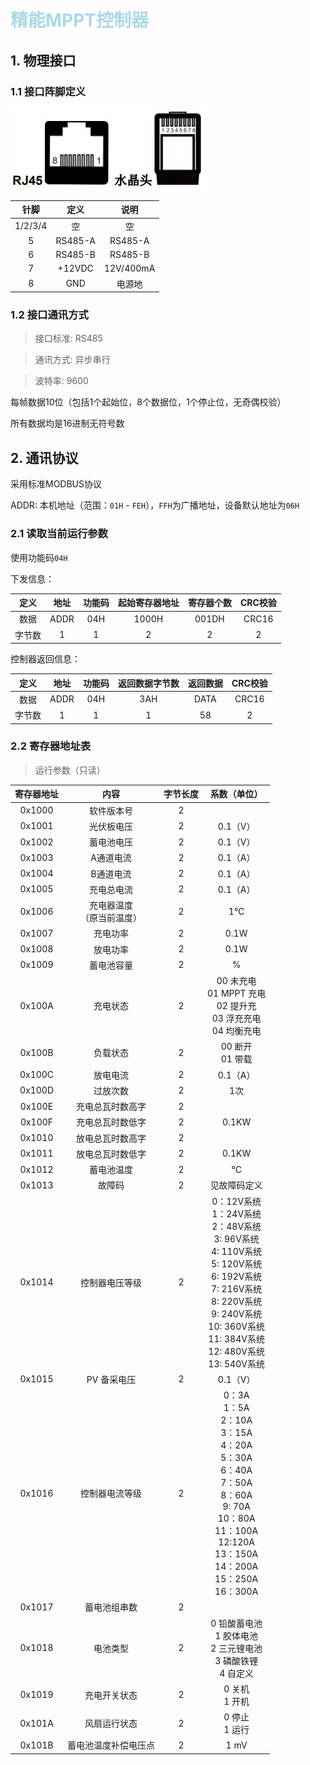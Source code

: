 # <font color=LightBlue>精能MPPT控制器</font>

## 1. 物理接口

### 1.1 接口阵脚定义

![](.\pictures\8_JN-MP.jpg)

| 针脚 | 定义 | 说明 |
| :---: | :---: | :---: |
| 1/2/3/4 | 空 | 空 |
| 5 | RS485-A | RS485-A |
| 6 | RS485-B | RS485-B |
| 7 | +12VDC | 12V/400mA |
| 8 | GND | 电源地 |

### 1.2 接口通讯方式

>接口标准: RS485

>通讯方式: 异步串行

>波特率: 9600

每帧数据10位（包括1个起始位，8个数据位，1个停止位，无奇偶校验）

所有数据均是16进制无符号数

## 2. 通讯协议

采用标准MODBUS协议

ADDR: 本机地址（范围：`01H` - `FEH`），`FFH`为广播地址，设备默认地址为`06H`

### 2.1 读取当前运行参数

使用功能码`04H`

下发信息：

| 定义 | 地址 | 功能码 | 起始寄存器地址 | 寄存器个数 | CRC校验 |
| :---: | :---: | :---: | :---: | :---: | :---: |
| 数据 | ADDR | 04H | 1000H | 001DH | CRC16 |
| 字节数 | 1 | 1 | 2 | 2 | 2 |

控制器返回信息：

| 定义 | 地址 | 功能码 | 返回数据字节数 | 返回数据 | CRC校验 |
| :---: | :---: | :---: | :---: | :---: | :---: |
| 数据 | ADDR | 04H | 3AH | DATA | CRC16 |
| 字节数 | 1 | 1 | 1 | 58 | 2 |

### 2.2 寄存器地址表

>运行参数（只读）

| 寄存器地址 | 内容 | 字节长度 | 系数（单位） |
| :---: | :---: | :---: | :---: |
| 0x1000 | 软件版本号 | 2 | 
| 0x1001 | 光伏板电压 | 2 | 0.1（V） | 
| 0x1002 | 蓄电池电压 | 2 | 0.1（V） | 
| 0x1003 | A通道电流 | 2 | 0.1（A） | 
| 0x1004 | B通道电流 | 2 | 0.1（A） | 
| 0x1005 | 充电总电流 | 2 | 0.1（A） | 
| 0x1006 | 充电器温度<br>（原当前温度） | 2 |  1℃ | 
| 0x1007 | 充电功率 | 2 | 0.1W |
| 0x1008 | 放电功率 | 2 | 0.1W |
| 0x1009 | 蓄电池容量 | 2 | % |
| 0x100A | 充电状态 | 2 | 00 未充电 <br>01 MPPT 充电 <br>02 提升充<br>03 浮充充电<br>04 均衡充电 |
| 0x100B | 负载状态 | 2 | 00 断开<br>01 带载 |
| 0x100C | 放电电流 |2 | 0.1（A） |
| 0x100D | 过放次数 |2 | 1次 |
| 0x100E | 充电总瓦时数高字 | 2 |
| 0x100F | 充电总瓦时数低字 | 2 | 0.1KW |
| 0x1010 | 放电总瓦时数高字 | 2 |
| 0x1011 | 放电总瓦时数低字 | 2 | 0.1KW |
| 0x1012 | 蓄电池温度 | 2 |  ℃ | 
| 0x1013 | 故障码 | 2 | 见故障码定义 |
| 0x1014 | 控制器电压等级 | 2 | 0：12V系统<br>1：24V系统<br>2：48V系统<br>3: 96V系统<br>4: 110V系统<br>5: 120V系统<br>6: 192V系统<br>7: 216V系统<br>8: 220V系统<br>9: 240V系统<br>10: 360V系统<br>11: 384V系统<br>12: 480V系统<br>13: 540V系统 |
| 0x1015 | PV 备采电压 | 2 | 0.1（V） |
| 0x1016 | 控制器电流等级 | 2 | 0：3A<br>1：5A<br>2：10A<br>3：15A<br>4：20A<br>5：30A<br>6：40A<br>7：50A<br>8：60A<br>9: 70A<br>10：80A<br>11：100A<br>12:120A<br>13：150A<br>14：200A<br>15：250A<br>16：300A |
| 0x1017 | 蓄电池组串数 | 2 |
| 0x1018 | 电池类型 | 2 | 0 铅酸蓄电池<br>1 胶体电池<br>2 三元锂电池<br>3 磷酸铁锂<br>4 自定义 |
| 0x1019 | 充电开关状态 | 2 | 0 关机<br>1 开机 |
| 0x101A | 风扇运行状态 | 2 | 0 停止<br>1 运行 |
| 0x101B | 蓄电池温度补偿电压点 | 2 | 1 mV |
